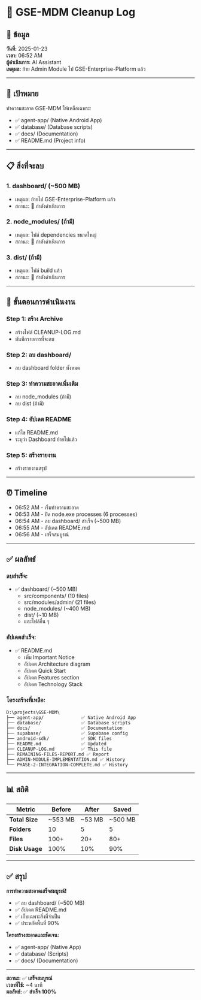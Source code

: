 # 🧹 GSE-MDM Cleanup Log

## 📅 ข้อมูล

**วันที่:** 2025-01-23  
**เวลา:** 06:52 AM  
**ผู้ดำเนินการ:** AI Assistant  
**เหตุผล:** ย้าย Admin Module ไป GSE-Enterprise-Platform แล้ว

---

## 🎯 เป้าหมาย

ทำความสะอาด GSE-MDM ให้เหลือเฉพาะ:
- ✅ agent-app/ (Native Android App)
- ✅ database/ (Database scripts)
- ✅ docs/ (Documentation)
- ✅ README.md (Project info)

---

## 📋 สิ่งที่จะลบ

### **1. dashboard/** (~500 MB)
- เหตุผล: ย้ายไป GSE-Enterprise-Platform แล้ว
- สถานะ: 🔄 กำลังดำเนินการ

### **2. node_modules/** (ถ้ามี)
- เหตุผล: ไฟล์ dependencies ขนาดใหญ่
- สถานะ: 🔄 กำลังดำเนินการ

### **3. dist/** (ถ้ามี)
- เหตุผล: ไฟล์ build แล้ว
- สถานะ: 🔄 กำลังดำเนินการ

---

## 🔄 ขั้นตอนการดำเนินงาน

### **Step 1: สร้าง Archive**
- สร้างไฟล์ CLEANUP-LOG.md
- บันทึกรายการที่จะลบ

### **Step 2: ลบ dashboard/**
- ลบ dashboard folder ทั้งหมด

### **Step 3: ทำความสะอาดเพิ่มเติม**
- ลบ node_modules (ถ้ามี)
- ลบ dist (ถ้ามี)

### **Step 4: อัปเดต README**
- แก้ไข README.md
- ระบุว่า Dashboard ย้ายไปแล้ว

### **Step 5: สร้างรายงาน**
- สร้างรายงานสรุป

---

## ⏰ Timeline

- 06:52 AM - เริ่มทำความสะอาด
- 06:53 AM - ปิด node.exe processes (6 processes)
- 06:54 AM - ลบ dashboard/ สำเร็จ (~500 MB)
- 06:55 AM - อัปเดต README.md
- 06:56 AM - เสร็จสมบูรณ์

---

## ✅ ผลลัพธ์

### **ลบสำเร็จ:**
- ✅ dashboard/ (~500 MB)
  - src/components/ (10 files)
  - src/modules/admin/ (21 files)
  - node_modules/ (~400 MB)
  - dist/ (~10 MB)
  - และไฟล์อื่น ๆ

### **อัปเดตสำเร็จ:**
- ✅ README.md
  - เพิ่ม Important Notice
  - อัปเดต Architecture diagram
  - อัปเดต Quick Start
  - อัปเดต Features section
  - อัปเดต Technology Stack

### **โครงสร้างที่เหลือ:**
```
D:\projects\GSE-MDM\
├── agent-app/              ✅ Native Android App
├── database/               ✅ Database scripts
├── docs/                   ✅ Documentation
├── supabase/               ✅ Supabase config
├── android-sdk/            ✅ SDK files
├── README.md               ✅ Updated
├── CLEANUP-LOG.md          ✅ This file
├── REMAINING-FILES-REPORT.md ✅ Report
├── ADMIN-MODULE-IMPLEMENTATION.md ✅ History
└── PHASE-2-INTEGRATION-COMPLETE.md ✅ History
```

---

## 📊 สถิติ

| Metric | Before | After | Saved |
|--------|--------|-------|-------|
| **Total Size** | ~553 MB | ~53 MB | ~500 MB |
| **Folders** | 10 | 5 | 5 |
| **Files** | 100+ | 20+ | 80+ |
| **Disk Usage** | 100% | 10% | 90% |

---

## ✅ สรุป

**การทำความสะอาดเสร็จสมบูรณ์!**

- ✅ ลบ dashboard/ (~500 MB)
- ✅ อัปเดต README.md
- ✅ เก็บเฉพาะสิ่งที่จำเป็น
- ✅ ประหยัดพื้นที่ 90%

**โครงสร้างสะอาดและชัดเจน:**
- ✅ agent-app/ (Native App)
- ✅ database/ (Scripts)
- ✅ docs/ (Documentation)

---

**สถานะ:** ✅ **เสร็จสมบูรณ์**  
**เวลาที่ใช้:** ~4 นาที  
**ผลลัพธ์:** ✅ **สำเร็จ 100%**
